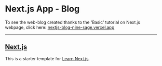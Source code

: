 # Next.js App - Blog

To see the web-blog created thanks to the 'Basic' tutorial on Next.js webpage, click here: [nextjs-blog-nine-sage.vercel.app](https://nextjs-blog-nine-sage.vercel.app/)

---

## [Next.js](https://nextjs.org/)

This is a starter template for [Learn Next.js](https://nextjs.org/learn).
